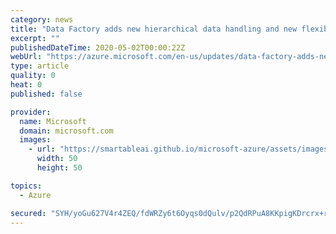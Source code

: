 ```yaml
---
category: news
title: "Data Factory adds new hierarchical data handling and new flexibility for complex joins"
excerpt: ""
publishedDateTime: 2020-05-02T00:00:22Z
webUrl: "https://azure.microsoft.com/en-us/updates/data-factory-adds-new-hierarchical-data-handling-and-new-flexibility-for-complex-joins/"
type: article
quality: 0
heat: 0
published: false

provider:
  name: Microsoft
  domain: microsoft.com
  images:
    - url: "https://smartableai.github.io/microsoft-azure/assets/images/organizations/microsoft.com-50x50.jpg"
      width: 50
      height: 50

topics:
  - Azure

secured: "SYH/yoGu627V4r4ZEQ/fdWRZy6t6Oyqs0dQulv/p2QdRPuA8KKpigKDrcrx+ru8VVI9M1e3XmGKw+bDcR8LnZ1zXkn3PzCbD6LN9SQxI8QLOic+hV95t829g5eeqOolKM3zyYRz44Nor3VI7sluFweLjs8z6dPxRowEyVjR8IZYKhjkYo1k8QkscbjHn5Ul7K6ZABRisUMaLdo4S0PdJsZkzRFZb3ctv1yGTuytfwb62YLr17BTsJd2iBTgHRgYyvsjWUdKkNo1vclk2vpjY1T3G1z5AJFBj/vR9ykAz2BbhlHbYNpDI5dZq/4GqzrMMpyWRXyDNsXon1j3HJ4ptpw==;bhtJm/Xm44kTQU0u6NwDEQ=="
---
```


